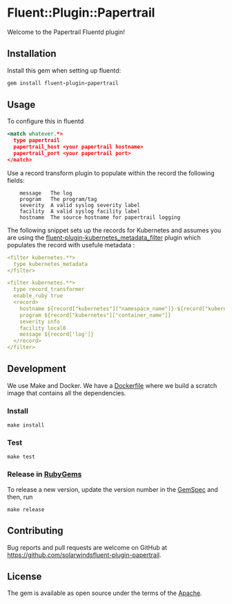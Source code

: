 # Fluent::Plugin::Papertrail

Welcome to the Papertrail Fluentd plugin!

## Installation

Install this gem when setting up fluentd:

```ruby
gem install fluent-plugin-papertrail
```

## Usage

To configure this in fluentd
```xml
<match whatever.*>
  type papertrail
  papertrail_host <your papertrail hostname>
  papertrail_port <your papertrail port>
</match>
```

Use a record transform plugin to populate within the record the following fields:
```
    message   The log
    program   The program/tag
    severity  A valid syslog severity label
    facility  A valid syslog facility label
    hostname  The source hostname for papertrail logging
```
The following snippet sets up the records for Kubernetes and assumes you are using
the [fluent-plugin-kubernetes_metadata_filter](https://github.com/fabric8io/fluent-plugin-kubernetes_metadata_filter) plugin which populates the record with usefule metadata :

```yaml
<filter kubernetes.**>
  type kubernetes_metadata
</filter>

<filter kubernetes.**>
  type record_transformer
  enable_ruby true
  <record>
    hostname ${record["kubernetes"]["namespace_name"]}-${record["kubernetes"]["pod_name"]}
    program ${record["kubernetes"]["container_name"]}
    severity info
    facility local0
    message ${record['log']}
  </record>
</filter>

```
## Development

We use Make and Docker. We have a [Dockerfile](Dockerfile.scratch) where we build a scratch image that contains all the dependencies.

### Install
`make install`

### Test
`make test`

### Release in [RubyGems](RubyGems.org)
To release a new version, update the version number in the [GemSpec](fluent-plugin-papertrail.gemspec) and then, run

`make release`

## Contributing

Bug reports and pull requests are welcome on GitHub at https://github.com/solarwindsfluent-plugin-papertrail.


## License

The gem is available as open source under the terms of the [Apache](LICENSE).